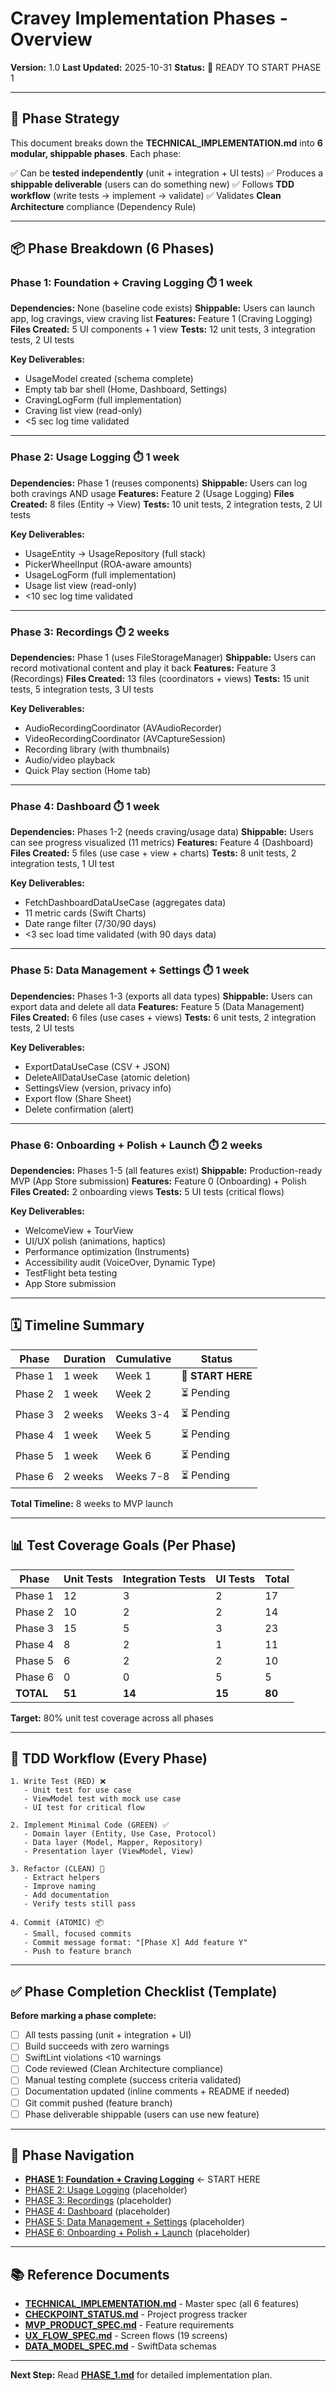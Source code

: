 # Cravey Implementation Phases - Overview

**Version:** 1.0
**Last Updated:** 2025-10-31
**Status:** 🚀 READY TO START PHASE 1

---

## 🎯 Phase Strategy

This document breaks down the **TECHNICAL_IMPLEMENTATION.md** into **6 modular, shippable phases**. Each phase:

✅ Can be **tested independently** (unit + integration + UI tests)
✅ Produces a **shippable deliverable** (users can do something new)
✅ Follows **TDD workflow** (write tests → implement → validate)
✅ Validates **Clean Architecture** compliance (Dependency Rule)

---

## 📦 Phase Breakdown (6 Phases)

### Phase 1: Foundation + Craving Logging ⏱️ 1 week
**Dependencies:** None (baseline code exists)
**Shippable:** Users can launch app, log cravings, view craving list
**Features:** Feature 1 (Craving Logging)
**Files Created:** 5 UI components + 1 view
**Tests:** 12 unit tests, 3 integration tests, 2 UI tests

**Key Deliverables:**
- UsageModel created (schema complete)
- Empty tab bar shell (Home, Dashboard, Settings)
- CravingLogForm (full implementation)
- Craving list view (read-only)
- <5 sec log time validated

---

### Phase 2: Usage Logging ⏱️ 1 week
**Dependencies:** Phase 1 (reuses components)
**Shippable:** Users can log both cravings AND usage
**Features:** Feature 2 (Usage Logging)
**Files Created:** 8 files (Entity → View)
**Tests:** 10 unit tests, 2 integration tests, 2 UI tests

**Key Deliverables:**
- UsageEntity → UsageRepository (full stack)
- PickerWheelInput (ROA-aware amounts)
- UsageLogForm (full implementation)
- Usage list view (read-only)
- <10 sec log time validated

---

### Phase 3: Recordings ⏱️ 2 weeks
**Dependencies:** Phase 1 (uses FileStorageManager)
**Shippable:** Users can record motivational content and play it back
**Features:** Feature 3 (Recordings)
**Files Created:** 13 files (coordinators + views)
**Tests:** 15 unit tests, 5 integration tests, 3 UI tests

**Key Deliverables:**
- AudioRecordingCoordinator (AVAudioRecorder)
- VideoRecordingCoordinator (AVCaptureSession)
- Recording library (with thumbnails)
- Audio/video playback
- Quick Play section (Home tab)

---

### Phase 4: Dashboard ⏱️ 1 week
**Dependencies:** Phases 1-2 (needs craving/usage data)
**Shippable:** Users can see progress visualized (11 metrics)
**Features:** Feature 4 (Dashboard)
**Files Created:** 5 files (use case + view + charts)
**Tests:** 8 unit tests, 2 integration tests, 1 UI test

**Key Deliverables:**
- FetchDashboardDataUseCase (aggregates data)
- 11 metric cards (Swift Charts)
- Date range filter (7/30/90 days)
- <3 sec load time validated (with 90 days data)

---

### Phase 5: Data Management + Settings ⏱️ 1 week
**Dependencies:** Phases 1-3 (exports all data types)
**Shippable:** Users can export data and delete all data
**Features:** Feature 5 (Data Management)
**Files Created:** 6 files (use cases + views)
**Tests:** 6 unit tests, 2 integration tests, 2 UI tests

**Key Deliverables:**
- ExportDataUseCase (CSV + JSON)
- DeleteAllDataUseCase (atomic deletion)
- SettingsView (version, privacy info)
- Export flow (Share Sheet)
- Delete confirmation (alert)

---

### Phase 6: Onboarding + Polish + Launch ⏱️ 2 weeks
**Dependencies:** Phases 1-5 (all features exist)
**Shippable:** Production-ready MVP (App Store submission)
**Features:** Feature 0 (Onboarding) + Polish
**Files Created:** 2 onboarding views
**Tests:** 5 UI tests (critical flows)

**Key Deliverables:**
- WelcomeView + TourView
- UI/UX polish (animations, haptics)
- Performance optimization (Instruments)
- Accessibility audit (VoiceOver, Dynamic Type)
- TestFlight beta testing
- App Store submission

---

## 🗓️ Timeline Summary

| Phase | Duration | Cumulative | Status |
|-------|----------|------------|--------|
| Phase 1 | 1 week | Week 1 | 🎯 **START HERE** |
| Phase 2 | 1 week | Week 2 | ⏳ Pending |
| Phase 3 | 2 weeks | Weeks 3-4 | ⏳ Pending |
| Phase 4 | 1 week | Week 5 | ⏳ Pending |
| Phase 5 | 1 week | Week 6 | ⏳ Pending |
| Phase 6 | 2 weeks | Weeks 7-8 | ⏳ Pending |

**Total Timeline:** 8 weeks to MVP launch

---

## 📊 Test Coverage Goals (Per Phase)

| Phase | Unit Tests | Integration Tests | UI Tests | Total |
|-------|------------|-------------------|----------|-------|
| Phase 1 | 12 | 3 | 2 | 17 |
| Phase 2 | 10 | 2 | 2 | 14 |
| Phase 3 | 15 | 5 | 3 | 23 |
| Phase 4 | 8 | 2 | 1 | 11 |
| Phase 5 | 6 | 2 | 2 | 10 |
| Phase 6 | 0 | 0 | 5 | 5 |
| **TOTAL** | **51** | **14** | **15** | **80** |

**Target:** 80% unit test coverage across all phases

---

## 🔄 TDD Workflow (Every Phase)

```
1. Write Test (RED) ❌
   - Unit test for use case
   - ViewModel test with mock use case
   - UI test for critical flow

2. Implement Minimal Code (GREEN) ✅
   - Domain layer (Entity, Use Case, Protocol)
   - Data layer (Model, Mapper, Repository)
   - Presentation layer (ViewModel, View)

3. Refactor (CLEAN) 🧹
   - Extract helpers
   - Improve naming
   - Add documentation
   - Verify tests still pass

4. Commit (ATOMIC) 📦
   - Small, focused commits
   - Commit message format: "[Phase X] Add feature Y"
   - Push to feature branch
```

---

## ✅ Phase Completion Checklist (Template)

**Before marking a phase complete:**

- [ ] All tests passing (unit + integration + UI)
- [ ] Build succeeds with zero warnings
- [ ] SwiftLint violations <10 warnings
- [ ] Code reviewed (Clean Architecture compliance)
- [ ] Manual testing complete (success criteria validated)
- [ ] Documentation updated (inline comments + README if needed)
- [ ] Git commit pushed (feature branch)
- [ ] Phase deliverable shippable (users can use new feature)

---

## 🚀 Phase Navigation

- **[PHASE 1: Foundation + Craving Logging](./PHASE_1.md)** ← START HERE
- [PHASE 2: Usage Logging](./PHASE_2.md) (placeholder)
- [PHASE 3: Recordings](./PHASE_3.md) (placeholder)
- [PHASE 4: Dashboard](./PHASE_4.md) (placeholder)
- [PHASE 5: Data Management + Settings](./PHASE_5.md) (placeholder)
- [PHASE 6: Onboarding + Polish + Launch](./PHASE_6.md) (placeholder)

---

## 📚 Reference Documents

- **[TECHNICAL_IMPLEMENTATION.md](../TECHNICAL_IMPLEMENTATION.md)** - Master spec (all 6 features)
- **[CHECKPOINT_STATUS.md](../CHECKPOINT_STATUS.md)** - Project progress tracker
- **[MVP_PRODUCT_SPEC.md](../MVP_PRODUCT_SPEC.md)** - Feature requirements
- **[UX_FLOW_SPEC.md](../UX_FLOW_SPEC.md)** - Screen flows (19 screens)
- **[DATA_MODEL_SPEC.md](../DATA_MODEL_SPEC.md)** - SwiftData schemas

---

**Next Step:** Read **[PHASE_1.md](./PHASE_1.md)** for detailed implementation plan.
